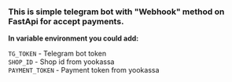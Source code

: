### This is simple telegram bot with "Webhook" method on FastApi for accept payments.<br />
**In variable environment you could add:**

`TG_TOKEN` - Telegram bot token<br />
`SHOP_ID` - Shop id from yookassa<br />
`PAYMENT_TOKEN` - Payment token from yookassa<br />
